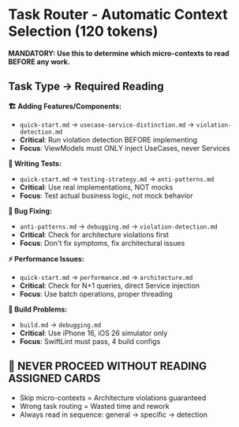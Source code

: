 # Task Router - Automatic Context Selection (120 tokens)

**MANDATORY: Use this to determine which micro-contexts to read BEFORE any work.**

## **Task Type → Required Reading**

**🏗️ Adding Features/Components:**
- `quick-start.md` → `usecase-service-distinction.md` → `violation-detection.md`
- **Critical**: Run violation detection BEFORE implementing
- **Focus**: ViewModels must ONLY inject UseCases, never Services

**🧪 Writing Tests:**
- `quick-start.md` → `testing-strategy.md` → `anti-patterns.md`
- **Critical**: Use real implementations, NOT mocks
- **Focus**: Test actual business logic, not mock behavior

**🐛 Bug Fixing:**
- `anti-patterns.md` → `debugging.md` → `violation-detection.md`
- **Critical**: Check for architecture violations first
- **Focus**: Don't fix symptoms, fix architectural issues

**⚡ Performance Issues:**
- `quick-start.md` → `performance.md` → `architecture.md`
- **Critical**: Check for N+1 queries, direct Service injection
- **Focus**: Use batch operations, proper threading

**🔨 Build Problems:**
- `build.md` → `debugging.md`
- **Critical**: Use iPhone 16, iOS 26 simulator only
- **Focus**: SwiftLint must pass, 4 build configs

## **🚫 NEVER PROCEED WITHOUT READING ASSIGNED CARDS**
- Skip micro-contexts = Architecture violations guaranteed
- Wrong task routing = Wasted time and rework
- Always read in sequence: general → specific → detection